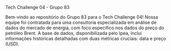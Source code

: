 
Tech Challenge 04 - Grupo 83

Bem-vindo ao repositório do Grupo 83 para o Tech Challenge 04! Nossa equipe foi contratada para uma consultoria especializada em análise de dados do mercado de energia, com foco específico nos dados do preço do petróleo Brent. A base de dados, disponibilizada pelo Ipea, inclui informações históricas detalhadas com duas métricas cruciais: data e preço (USD).
